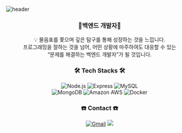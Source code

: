 ![header](https://capsule-render.vercel.app/api?type=waving&color=auto&height=300&section=header&text=Welcome&fontSize=90&animation=fadeIn&fontAlignY=38&desc=Suji's%20GitHub%20Profile&descAlignY=51&descAlign=62)

<h3 align="center"> 🌱백엔드 개발자🌱</h3>
<p align="center">
💡 물음표를 쫓으며 깊은 탐구를 통해 성장하는 것을 느낍니다. <br/>
프로그래밍을 잘하는 것을 넘어, 어떤 상황에 마주하여도 대응할 수 있는 <br/> “문제를 해결하는 백엔드 개발자”가 될 것입니다.
</p>

<h3 align="center">🛠️ Tech Stacks 🛠️</h3>
<p align="center">
<img alt="Node.js" src ="https://img.shields.io/badge/Node.js-339933.svg?&style=flat-square&logo=Node.js&logoColor=white"/> 
<img alt="Express" src ="https://img.shields.io/badge/Express-000000.svg?&style=flat-square&logo=Express&logoColor=white"/> 
<img alt="MySQL" src ="https://img.shields.io/badge/MySQL-4479A1.svg?&style=flat-square&logo=MySQL&logoColor=white"/> <br/> 
<img alt="MongoDB" src ="https://img.shields.io/badge/MongoDB-47A248.svg?&style=flat-square&logo=MongoDB&logoColor=white"/>
<img alt="Amazon AWS" src ="https://img.shields.io/badge/Amazon AWS-232F3E.svg?&style=flat-square&logo=Amazon AWS&logoColor=white"/> <img alt="Docker" src="https://img.shields.io/badge/Docker-2496ED.svg?&style=flat-square&logo=Docker&logoColor=white"/>
  </p>
  
<h3 align="center"> ☎️ Contact ☎️ </h3>
<p align="center">
<a href="mailto:suji9709@gmail.com"><img alt="Gmail" src ="https://img.shields.io/badge/Gmail-EA4335.svg?&style=flat-square&logo=Gmail&logoColor=white"/></a>
<a href="https://www.notion.so/b81afe87769341b3a2c232448f88b23f"/><img src ="https://img.shields.io/badge/-RESUME-blue"/></a>

</p>
